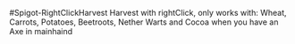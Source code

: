 #Spigot-RightClickHarvest
Harvest with rightClick, only works with: Wheat, Carrots, Potatoes, Beetroots, Nether Warts and Cocoa when you have an Axe in mainhaind
